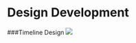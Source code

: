 # Design Development

###Timeline Design
[![](https://github.com/nancyzhao888/thesis/blob/master/visualization/timeline.jpeg)](https://pudding.cool/2017/03/hamilton/index.html)